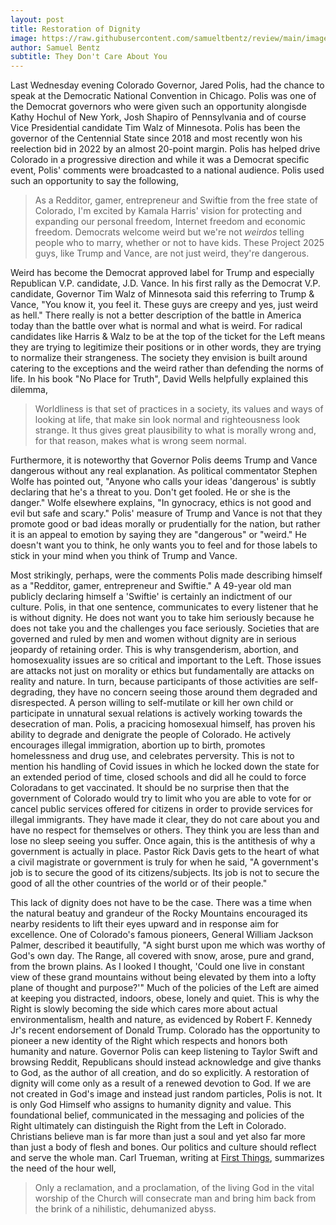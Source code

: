 ```yaml
---
layout: post
title: Restoration of Dignity
image: https://raw.githubusercontent.com/samueltbentz/review/main/images/mountains.jpeg
author: Samuel Bentz
subtitle: They Don't Care About You
---
```


Last Wednesday evening Colorado Governor, Jared Polis, had the chance to speak at the Democratic National Convention in Chicago. Polis was one of the Democrat governors who were given such an opportunity alongisde Kathy Hochul of New York, Josh Shapiro of Pennsylvania and of course Vice Presidential candidate Tim Walz of Minnesota. Polis has been the governor of the Centennial State since 2018 and most recently won his reelection bid in 2022 by an almost 20-point margin. Polis has helped drive Colorado in a progressive direction and while it was a Democrat specific event, Polis' comments were broadcasted to a national audience. Polis used such an opportunity to say the following,
>As a Redditor, gamer, entrepreneur and Swiftie from the free state of Colorado, I'm excited by Kamala Harris' vision for protecting and expanding our personal freedom, Internet freedom and economic freedom. Democrats welcome weird but we're not *weirdos* telling people who to marry, whether or not to have kids. These Project 2025 guys, like Trump and Vance, are not just weird, they're dangerous.

Weird has become the Democrat approved label for Trump and especially Republican V.P. candidate, J.D. Vance. In his first rally as the Democrat V.P. candidate, Governor Tim Walz of Minnesota said this referring to Trump & Vance, "You know it, you feel it. These guys are creepy and yes, just weird as hell." There really is not a better description of the battle in America today than the battle over what is normal and what is weird. For radical candidates like Harris & Walz to be at the top of the ticket for the Left means they are trying to legitimize their positions or in other words, they are trying to normalize their strangeness. The society they envision is built around catering to the exceptions and the weird rather than defending the norms of life. In his book "No Place for Truth", David Wells helpfully explained this dilemma,
>Worldliness is that set of practices in a society, its values and ways of looking at life, that make sin look normal and righteousness look strange. It thus gives great plausibility to what is morally wrong and, for that reason, makes what is wrong seem normal.

Furthermore, it is noteworthy that Governor Polis deems Trump and Vance dangerous without any real explanation. As political commentator Stephen Wolfe has pointed out, "Anyone who calls your ideas 'dangerous' is subtly declaring that he's a threat to you. Don't get fooled. He or she is the danger." Wolfe elsewhere explains, "In gynocracy, ethics is not good and evil but safe and scary." Polis' measure of Trump and Vance is not that they promote good or bad ideas morally or prudentially for the nation, but rather it is an appeal to emotion by saying they are "dangerous" or "weird." He doesn't want you to think, he only wants you to feel and for those labels to stick in your mind when you think of Trump and Vance.

Most strikingly, perhaps, were the comments Polis made describing himself as a "Redditor, gamer, entrepreneur and Swiftie." A 49-year old man publicly declaring himself a 'Swiftie' is certainly an indictment of our culture. Polis, in that one sentence, communicates to every listener that he is without dignity. He does not want you to take him seriously because he does not take you and the challenges you face seriously. Societies that are governed and ruled by men and women without dignity are in serious jeopardy of retaining order. This is why transgenderism, abortion, and homosexuality issues are so critical and important to the Left. Those issues are attacks not just on morality or ethics but fundamentally are attacks on reality and nature. In turn, because participants of those activities are self-degrading, they have no concern seeing those around them degraded and disrespected. A person willing to self-mutilate or kill her own child or participate in unnatural sexual relations is actively working towards the desecration of man. Polis, a pracicing homosexual himself, has proven his ability to degrade and denigrate the people of Colorado. He actively encourages illegal immigration, abortion up to birth, promotes homelessness and drug use, and celebrates perversity. This is not to mention his handling of Covid issues in which he locked down the state for an extended period of time, closed schools and did all he could to force Coloradans to get vaccinated. It should be no surprise then that the government of Colorado would try to limit who you are able to vote for or cancel public services offered for citizens in order to provide services for illegal immigrants. They have made it clear, they do not care about you and have no respect for themselves or others. They think you are less than and lose no sleep seeing you suffer. Once again, this is the antithesis of why a government is actually in place. Pastor Rick Davis gets to the heart of what a civil magistrate or government is truly for when he said, "A government's job is to secure the good of its citizens/subjects. Its job is not to secure the good of all the other countries of the world or of their people."

This lack of dignity does not have to be the case. There was a time when the natural beatuy and grandeur of the Rocky Mountains encouraged its nearby residents to lift their eyes upward and in response aim for excellence. One of Colorado's famous pioneers, General William Jackson Palmer, described it beautifully, "A sight burst upon me which was worthy of God's own day. The Range, all covered with snow, arose, pure and grand, from the brown plains. As I looked I thought, 'Could one live in constant view of these grand mountains without being elevated by them into a lofty plane of thought and purpose?'" Much of the policies of the Left are aimed at keeping you distracted, indoors, obese, lonely and quiet. This is why the Right is slowly becoming the side which cares more about actual environmentalism, health and nature, as evidenced by Robert F. Kennedy Jr's recent endorsement of Donald Trump. Colorado has the opportunity to pioneer a new identity of the Right which respects and honors both humanity and nature. Governor Polis can keep listening to Taylor Swift and browsing Reddit, Republicans should instead acknowledge and give thanks to God, as the author of all creation, and do so explicitly. A restoration of dignity will come only as a result of a renewed devotion to God. If we are not created in God's image and instead just random particles, Polis is not. It is only God Himself who assigns to humanity dignity and value. This foundational belief, communicated in the messaging and policies of the Right ultimately can distinguish the Right from the Left in Colorado. Christians believe man is far more than just a soul and yet also far more than just a body of flesh and bones. Our politics and culture should reflect and serve the whole man. Carl Trueman, writing at [First Things](https://www.firstthings.com/article/2024/01/the-desecration-of-man), summarizes the need of the hour well,
>Only a reclamation, and a proclamation, of the living God in the vital worship of the Church will consecrate man and bring him back from the brink of a nihilistic, dehumanized abyss.
